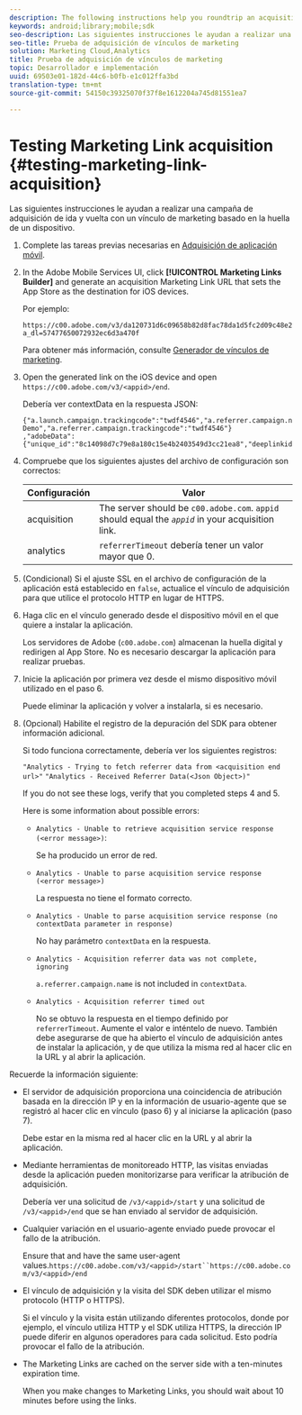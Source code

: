 ```yaml
---
description: The following instructions help you roundtrip an acquisition campaign with a Marketing Link that is based on a device fingerprint.
keywords: android;library;mobile;sdk
seo-description: Las siguientes instrucciones le ayudan a realizar una campaña de adquisición de ida y vuelta con un vínculo de marketing basado en la huella de un dispositivo.
seo-title: Prueba de adquisición de vínculos de marketing
solution: Marketing Cloud,Analytics
title: Prueba de adquisición de vínculos de marketing
topic: Desarrollador e implementación
uuid: 69503e01-182d-44c6-b0fb-e1c012ffa3bd
translation-type: tm+mt
source-git-commit: 54150c39325070f37f8e1612204a745d81551ea7

---
```



# Testing Marketing Link acquisition {#testing-marketing-link-acquisition}

Las siguientes instrucciones le ayudan a realizar una campaña de adquisición de ida y vuelta con un vínculo de marketing basado en la huella de un dispositivo.

1. Complete las tareas previas necesarias en [Adquisición de aplicación móvil](/help/ios/acquisition-main/acquisition.md).
1. In the Adobe Mobile Services UI, click **[!UICONTROL Marketing Links Builder]** and generate an acquisition Marketing Link URL that sets the App Store as the destination for iOS devices.

   Por ejemplo:

   ```
   https://c00.adobe.com/v3/da120731d6c09658b82d8fac78da1d5fc2d09c48e21b3a55f9e2d7344e08425d/start?a_dl=57477650072932ec6d3a470f
   ```

   Para obtener más información, consulte [Generador de vínculos de marketing](/help/using/acquisition-main/c-marketing-links-builder/c-marketing-links-builder.md).


1. Open the generated link on the iOS device and open `https://c00.adobe.com/v3/<appid>/end`.

   Debería ver contextData en la respuesta JSON:

   ```js{"fingerprint":"bae91bb778f0ad52e37f0892961d06ac6a5c935b","endCallbacks":["***"],"timestamp":1464301217,"appguid":"da120731d6c09658b82d8fac78da1d5fc2d09c48e21b3a55f9e2d7344e08425d","contextData":
   {"a.launch.campaign.trackingcode":"twdf4546","a.referrer.campaign.name":"iOS Demo","a.referrer.campaign.trackingcode":"twdf4546"}
   ,"adobeData":{"unique_id":"8c14098d7c79e8a180c15e4b2403549d3cc21ea8","deeplinkid":"57477650072932ec6d3a470f"}}
   ```

1. Compruebe que los siguientes ajustes del archivo de configuración son correctos:

   | Configuración | Valor |
   |--- |--- |
   | acquisition | The server should be  `c00.adobe.com`. `appid` should equal the  *`appid`* in your acquisition link. |
   | analytics | `referrerTimeout` debería tener un valor mayor que 0. |

1. (Condicional) Si el ajuste SSL en el archivo de configuración de la aplicación está establecido en `false`, actualice el vínculo de adquisición para que utilice el protocolo HTTP en lugar de HTTPS.
1. Haga clic en el vínculo generado desde el dispositivo móvil en el que quiere a instalar la aplicación.

   Los servidores de Adobe (`c00.adobe.com`) almacenan la huella digital y redirigen al App Store. No es necesario descargar la aplicación para realizar pruebas.
1. Inicie la aplicación por primera vez desde el mismo dispositivo móvil utilizado en el paso 6.

   Puede eliminar la aplicación y volver a instalarla, si es necesario.
1. (Opcional) Habilite el registro de la depuración del SDK para obtener información adicional.

   Si todo funciona correctamente, debería ver los siguientes registros:

   `"Analytics - Trying to fetch referrer data from <acquisition end url>"`
   `"Analytics - Received Referrer Data(<Json Object>)"`

   If you do not see these logs, verify that you completed steps 4 and 5.

   Here is some information about possible errors:

   * `Analytics - Unable to retrieve acquisition service response (<error message>)`:

      Se ha producido un error de red.

   * `Analytics - Unable to parse acquisition service response (<error message>)`

      La respuesta no tiene el formato correcto.

   * `Analytics - Unable to parse acquisition service response (no contextData parameter in response)`

      No hay parámetro `contextData` en la respuesta.

   * `Analytics - Acquisition referrer data was not complete, ignoring`

      `a.referrer.campaign.name` is not included in `contextData`.

   * `Analytics - Acquisition referrer timed out`

      No se obtuvo la respuesta en el tiempo definido por `referrerTimeout`. Aumente el valor e inténtelo de nuevo. También debe asegurarse de que ha abierto el vínculo de adquisición antes de instalar la aplicación, y de que utiliza la misma red al hacer clic en la URL y al abrir la aplicación.

Recuerde la información siguiente:

* El servidor de adquisición proporciona una coincidencia de atribución basada en la dirección IP y en la información de usuario-agente que se registró al hacer clic en vínculo (paso 6) y al iniciarse la aplicación (paso 7).

   Debe estar en la misma red al hacer clic en la URL y al abrir la aplicación.

* Mediante herramientas de monitoreado HTTP, las visitas enviadas desde la aplicación pueden monitorizarse para verificar la atribución de adquisición.

   Debería ver una solicitud de `/v3/<appid>/start` y una solicitud de `/v3/<appid>/end` que se han enviado al servidor de adquisición.

* Cualquier variación en el usuario-agente enviado puede provocar el fallo de la atribución.

   Ensure that  and  have the same user-agent values.`https://c00.adobe.com/v3/<appid>/start``https://c00.adobe.com/v3/<appid>/end`

* El vínculo de adquisición y la visita del SDK deben utilizar el mismo protocolo (HTTP o HTTPS).

   Si el vínculo y la visita están utilizando diferentes protocolos, donde por ejemplo, el vínculo utiliza HTTP y el SDK utiliza HTTPS, la dirección IP puede diferir en algunos operadores para cada solicitud. Esto podría provocar el fallo de la atribución.

* The Marketing Links are cached on the server side with a ten-minutes expiration time.

   When you make changes to Marketing Links, you should wait about 10 minutes before using the links.